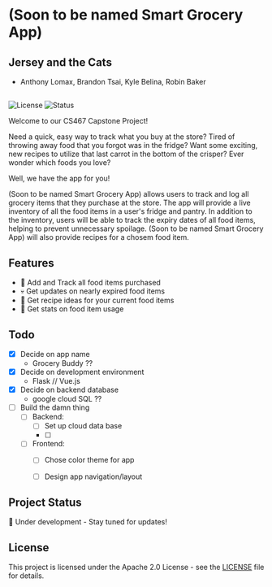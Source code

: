 # (Soon to be named Smart Grocery App)


## Jersey and the Cats
- Anthony Lomax, Brandon Tsai, Kyle Belina, Robin Baker
##

![License](https://img.shields.io/badge/license-Apache%202.0-blue.svg)
![Status](https://img.shields.io/badge/status-active-brightgreen)


  

Welcome to our CS467 Capstone Project! 

Need a quick, easy way to track what you buy at the store? 
Tired of throwing away food that you forgot was in the fridge?
Want some exciting, new recipes to utilize that last carrot in the bottom of the crisper?
Ever wonder which foods you love?

Well, we have the app for you!

(Soon to be named Smart Grocery App) allows users to track and log all grocery items that they purchase at the store. The app will provide a live inventory of all the food items in a user's fridge and pantry. In addition to the inventory, users will be able to track the expiry dates of all food items, helping to prevent unnecessary spoilage. (Soon to be named Smart Grocery App) will also provide recipes for a chosem food item. 

## Features
- 🛒 Add and Track all food items purchased
- 💀 Get updates on nearly expired food items
- 📜 Get recipe ideas for your current food items
- 🧮 Get stats on food item usage


## Todo
- [x] Decide on app name
    - Grocery Buddy ??
- [x] Decide on development environment
    - Flask // Vue.js 
- [x] Decide on backend database
    - google cloud SQL ??
- [ ] Build the damn thing
    - [ ] Backend:
        - [ ] Set up cloud data base
        - [ ]  
    - [ ] Frontend:
        - [ ] Chose color theme for app
        - [ ] Design app navigation/layout
    

## Project Status
🚧 Under development - Stay tuned for updates!

## License
This project is licensed under the Apache 2.0 License - see the [LICENSE](LICENSE) file for details.

